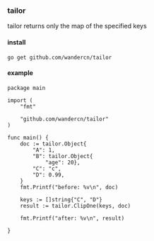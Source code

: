 ### tailor

tailor returns only the map of the specified keys

#### install
```
go get github.com/wandercn/tailor
```

#### example
```
package main

import (
	"fmt"

	"github.com/wandercn/tailor"
)

func main() {
	doc := tailor.Object{
		"A": 1,
		"B": tailor.Object{
			"age": 20},
		"C": "c",
		"D": 0.99,
	}
	fmt.Printf("before: %v\n", doc)

	keys := []string{"C", "D"}
	result := tailor.ClipOne(keys, doc)

	fmt.Printf("after: %v\n", result)

}

```
